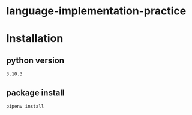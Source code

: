 # language-implementation-practice

# Installation

## python version
```
3.10.3
```

## package install
```shell
pipenv install
```